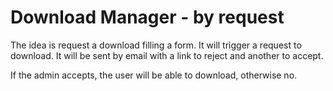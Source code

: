 Download Manager - by request 
==========================================


The idea is request a download filling a form. It will trigger a request 
to download. It will be sent by email with a link to reject and another to accept.

If the admin accepts, the user will be able to download, otherwise no. 



